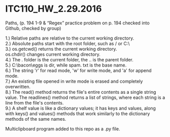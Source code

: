 # ITC110_HW_2.29.2016
Paths, (p. 194 1-9 &amp; “Regex” practice problem on p. 194 checked into Github, checked by group)

1.) Relative paths are relative to the current working directory. <br>
2.) Absolute paths start with the root folder, such as / or C:\ <br>
3.) os.getcwd() returns the current working directory. <br>
os.chdir() changes current working directory. <br>
4.) The . folder is the current folder, the .. is the parent folder. <br>
5.) C:\bacon\eggs is dir, while spam. txt is the base name. <br>
6.) The string 'r' for read mode, 'w' for write mode, and 'a' for append mode. <br>
7.) An existing file opened in write mode is erased and completely overwritten. <br>
8.) The read() method returns the file's entire contents as a single string value. The readlines() method returns a list of strings, where each string is a line from the file's contents. <br>
9.) A shelf value is like a dictionary values; it has keys and values, along with keys() and values() methods that work similarly to the dictionary methods of the same names.<br>

Multiclipboard program added to this repo as a .py file.

